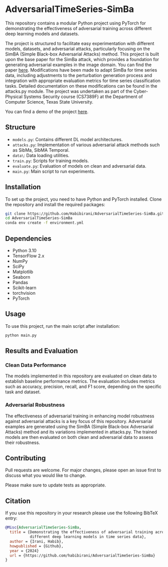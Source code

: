 # AdversarialTimeSeries-SimBa
This repository contains a modular Python project using PyTorch for demonstrating the effectiveness of adversarial training across different deep learning models and datasets. 

The project is structured to facilitate easy experimentation with different models, datasets, and adversarial attacks, particularly focusing on the SimBA (Simple Black-box Adversarial Attacks) method. This project is built upon the base paper for the SimBa attack, which provides a foundation for generating adversarial examples in the image domain. You can find the paper [here](https://arxiv.org/abs/1905.07121). Modifications have been made to adapt SimBa for time series data, including adjustments to the perturbation generation process and integration with appropriate evaluation metrics for time series classification tasks. Detailed documentation on these modifications can be found in the attacks.py module. The project was undertaken as part of the Cyber-Physical Systems Security course (CS7389F) at the Department of Computer Science, Texas State University.

You can find a demo of the project [here](https://www.youtube.com/watch?v=H9Yp2t74K54&t=36s).

## Structure
- `models.py`: Contains different DL model architectures.
- `attacks.py`: Implementation of various adversarial attack methods such as SibMa, SibMA Temporal.
- `data\`: Data loading utilities.
- `train.py`: Scripts for training models.
- `evaluate.py`: Evaluation of models on clean and adversarial data.
- `main.py`: Main script to run experiments.

## Installation

To set up the project, you need to have Python and PyTorch installed. Clone the repository and install the required packages:

```bash
git clone https://github.com/Habibirani/AdversarialTimeSeries-SimBa.git
cd AdversarialTimeSeries-SimBa
conda env create -f environment.yml

```

## Dependencies
- Python 3.10
- TensorFlow 2.x
- NumPy
- SciPy
- Matplotlib
- Seaborn
- Pandas
- Scikit-learn
- torchvision
- PyTorch


## Usage

To use this project, run the main script after installation:

```bash
python main.py

```
## Results and Evaluation
### Clean Data Performance
The models implemented in this repository are evaluated on clean data to establish baseline performance metrics. The evaluation includes metrics such as accuracy, precision, recall, and F1 score, depending on the specific task and dataset.

### Adversarial Robustness
The effectiveness of adversarial training in enhancing model robustness against adversarial attacks is a key focus of this repository. Adversarial examples are generated using the SimBA (Simple Black-box Adversarial Attacks) method and its variations implemented in attacks.py. The trained models are then evaluated on both clean and adversarial data to assess their robustness.


<!-- CONTRIBUTING -->
## Contributing
Pull requests are welcome. For major changes, please open an issue first to discuss what you would like to change.

Please make sure to update tests as appropriate.


<!-- CITATION -->
## Citation
If you use this repository in your research please use the following BibTeX entry:

```bibtex
@Misc{AdversarialTimeSeries-SimBa,
  title = {Demonstrating the effectiveness of adversarial training across 
           different deep learning models in time series data},
  author = {Irani, Habib},
  howpublished = {Github},
  year = {2024}
  url = {https://github.com/habibirani/AdversarialTimeSeries-SimBa}
}
```
